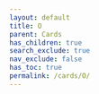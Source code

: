 ```yaml
---
layout: default
title: O
parent: Cards
has_children: true
search_exclude: true
nav_exclude: false
has_toc: true
permalink: /cards/O/
---
```

